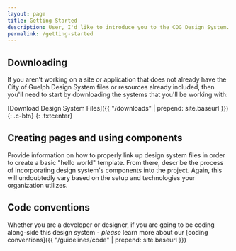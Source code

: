 ```yaml
---
layout: page
title: Getting Started
description: User, I'd like to introduce you to the COG Design System. COG Design System, I'd like to introduce you to user. 
permalink: /getting-started
---
```


## Downloading
If you aren't working on a site or application that does not already have the City of Guelph Design System files or resources already included, then you'll need to start by downloading the systems that you'll be working with:

[Download Design System Files]({{ "/downloads" | prepend: site.baseurl }}){: .c-btn}
{: .txtcenter}


## Creating pages and using components
Provide information on how to properly link up design system files in order to create a basic "hello world" template. From there, describe the process of incorporating design system's components into the project. Again, this will undoubtedly vary based on the setup and technologies your organization utilizes.

## Code conventions
Whether you are a developer or designer, if you are going to be coding along-side this design system - *please* learn more about our [coding conventions]({{ "/guidelines/code" | prepend: site.baseurl }})
